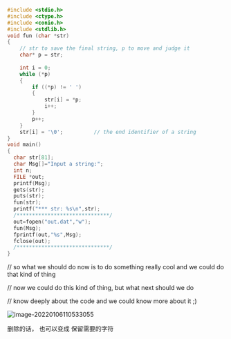```c
#include <stdio.h>
#include <ctype.h>
#include <conio.h>
#include <stdlib.h>
void fun (char *str)
{
	// str to save the final string, p to move and judge it
	char* p = str;
    
	int i = 0;
	while (*p)
	{
		if ((*p) != ' ')
		{
			str[i] = *p;    
			i++;
		}
		p++;
	} 
	str[i] = '\0'; 			// the end identifier of a string
}
void main()
{
  char str[81];
  char Msg[]="Input a string:";
  int n;
  FILE *out;
  printf(Msg);
  gets(str);
  puts(str);
  fun(str); 
  printf("*** str: %s\n",str); 
  /******************************/
  out=fopen("out.dat","w");
  fun(Msg);
  fprintf(out,"%s",Msg);
  fclose(out);
  /******************************/
}

```

// so what we should do now is to do something really cool and we could do that kind of thing

// now we could do this kind of thing, but what next should we do

// know deeply about the code and we could know more about it ;) 

![image-20220106110533055](C:\Users\duoduo.liu\AppData\Roaming\Typora\typora-user-images\image-20220106110533055.png)

删除的话， 也可以变成 保留需要的字符